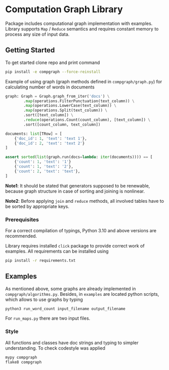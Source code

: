 # Computation Graph Library

Package includes computational graph implementation with examples.
Library supports `Map` / `Reduce` semantics and requires 
constant memory to process any size of input data.

## Getting Started

To get started clone repo and print command
```bash
pip install -e compgraph --force-reinstall
```

Example of using graph (graph methods defined in `compgraph/graph.py`) for 
calculating number of words in documents
```python
graph: Graph = Graph.graph_from_iter('docs') \
        .map(operations.FilterPunctuation(text_column)) \
        .map(operations.LowerCase(text_column)) \
        .map(operations.Split(text_column)) \
        .sort([text_column]) \
        .reduce(operations.Count(count_column), [text_column]) \
        .sort([count_column, text_column])

documents: list[TRow] = [
    {'doc_id': 1, 'text': 'text 1'},
    {'doc_id': 2, 'text': 'text 2'}
]

assert sorted(list(graph.run(docs=lambda: iter(documents)))) == [
    {'count': 1, 'text': '1'}
    {'count': 1, 'text': '2'},
    {'count': 2, 'text': 'text'},
]
```

__Note1__: It should be stated that generators supposed to be renewable, because 
graph structure in case of sorting and joining is nonlinear.

__Note2__: Before applying `join` and `reduce` methods, all involved 
tables have to be sorted by appropriate keys.

### Prerequisites

For a correct compilation of typings, Python 3.10 and above versions are recommended.

Library requires installed `click` package to provide correct 
work of examples. All requirements can be installed using
```bash
pip install -r requirements.txt
```

## Examples

As mentioned above, some graphs are already implemented in `compgraph/algorithms.py`.
Besides, in `examples` are located python scripts, which allows to use graphs by typing
```bash
python3 run_word_count input_filename output_filename
```
For `run_maps.py` there are two input files.

### Style

All functions and classes have doc strings and typing to 
simpler understanding. To check codestyle was applied
```bash
mypy compgraph
flake8 compgraph
```

